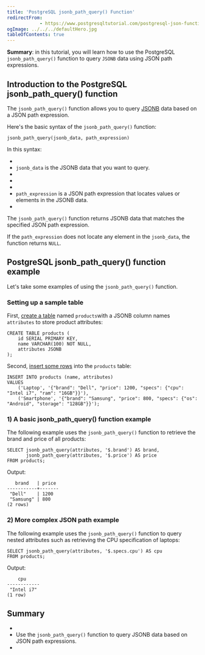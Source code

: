 ```yaml
---
title: 'PostgreSQL jsonb_path_query() Function'
redirectFrom: 
            - https://www.postgresqltutorial.com/postgresql-json-functions/postgresql-jsonb_path_query/
ogImage: ../../../defaultHero.jpg
tableOfContents: true
---
```



**Summary**: in this tutorial, you will learn how to use the PostgreSQL `jsonb_path_query()` function to query `JSONB` data using JSON path expressions.





## Introduction to the PostgreSQL jsonb_path_query() function





The `jsonb_path_query()` function allows you to query [JSONB](/docs/postgresql/postgresql-json) data based on a JSON path expression.





Here's the basic syntax of the `jsonb_path_query()` function:





```
jsonb_path_query(jsonb_data, path_expression)
```





In this syntax:





- 
- `jsonb_data` is the JSONB data that you want to query.
- 
-
- 
- `path_expression` is a JSON path expression that locates values or elements in the JSONB data.
- 





The `jsonb_path_query()` function returns JSONB data that matches the specified JSON path expression.





If the `path_expression` does not locate any element in the `jsonb_data`, the function returns `NULL`.





## PostgreSQL jsonb_path_query() function example





Let's take some examples of using the `jsonb_path_query()` function.





### Setting up a sample table





First, [create a table](/docs/postgresql/postgresql-create-table) named `products`with a JSONB column names `attributes` to store product attributes:





```
CREATE TABLE products (
    id SERIAL PRIMARY KEY,
    name VARCHAR(100) NOT NULL,
    attributes JSONB
);
```





Second, [insert some rows](/docs/postgresql/postgresql-insert-multiple-rows) into the `products` table:





```
INSERT INTO products (name, attributes)
VALUES
    ('Laptop', '{"brand": "Dell", "price": 1200, "specs": {"cpu": "Intel i7", "ram": "16GB"}}'),
    ('Smartphone', '{"brand": "Samsung", "price": 800, "specs": {"os": "Android", "storage": "128GB"}}');
```





### 1) A basic jsonb_path_query() function example





The following example uses the `jsonb_path_query()` function to retrieve the brand and price of all products:





```
SELECT jsonb_path_query(attributes, '$.brand') AS brand,
       jsonb_path_query(attributes, '$.price') AS price
FROM products;
```





Output:





```
   brand   | price
-----------+-------
 "Dell"    | 1200
 "Samsung" | 800
(2 rows)
```





### 2) More complex JSON path example





The following example uses the `jsonb_path_query()` function to query nested attributes such as retrieving the CPU specification of laptops:





```
SELECT jsonb_path_query(attributes, '$.specs.cpu') AS cpu
FROM products;
```





Output:





```
    cpu
------------
 "Intel i7"
(1 row)
```





## Summary





- 
- Use the `jsonb_path_query()` function to query JSONB data based on JSON path expressions.
- 


